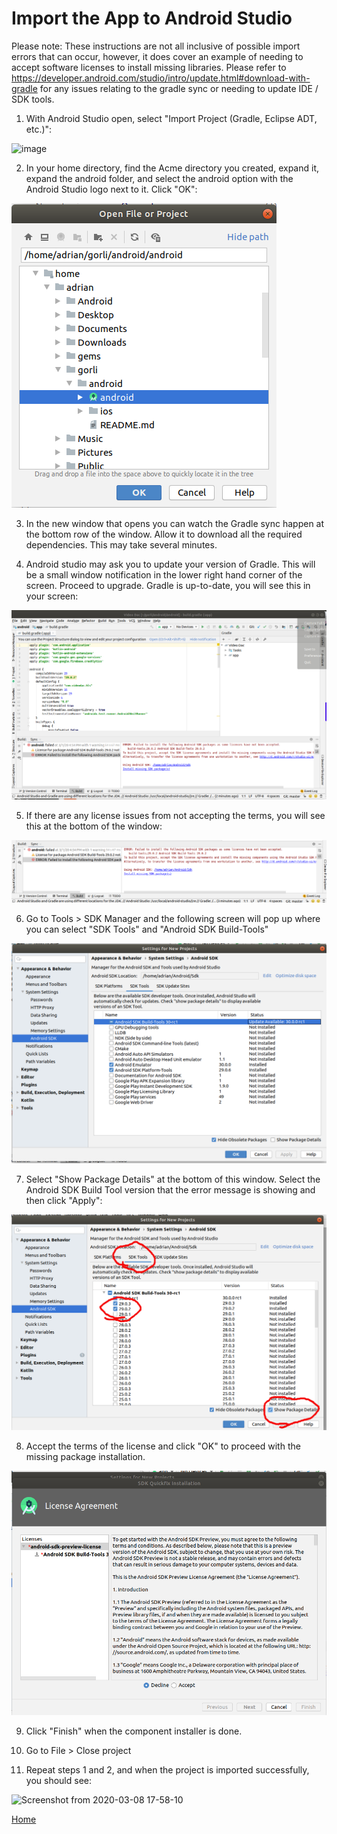 # Import the App to Android Studio

Please note:  These instructions are not all inclusive of possible import errors that can occur, however, it does cover an example of needing to accept software licenses to install missing libraries. Please refer to https://developer.android.com/studio/intro/update.html#download-with-gradle for any issues relating to the gradle sync or needing to update IDE / SDK tools.

1.  With Android Studio open, select "Import Project (Gradle, Eclipse ADT, etc.)":

![image](https://user-images.githubusercontent.com/59374467/76162692-2e537000-6166-11ea-8647-741ac87119b4.png)

2.  In your home directory, find the Acme directory you created, expand it, expand the android folder, and select the android option with the Android Studio logo next to it.  Click "OK":

![import1](Import1.png)

3.  In the new window that opens you can watch the Gradle sync happen at the bottom row of the window.  Allow it to download all the required dependencies.  This may take several minutes.

4.  Android studio may ask you to update your version of Gradle. This will be a small window notification in the lower right hand corner of the screen.  Proceed to upgrade.  Gradle is up-to-date, you will see this in your screen:

![import2](Import2.png)

5.  If there are any license issues from not accepting the terms, you will see this at the bottom of the window: 

![import3](Import3.png)

6.  Go to Tools > SDK Manager and the following screen will pop up where you can select  "SDK Tools" and "Android SDK Build-Tools"

![import4](Import4.png)

7.  Select "Show Package Details" at the bottom of this window.  Select the Android SDK Build Tool version that the error message is showing and then click "Apply":

![import6](gradleerror.png)

8. Accept the terms of the license and click "OK" to proceed with the missing package installation.

![import5](Import5.png)

9.  Click "Finish" when the component installer is done.  

10.  Go to File > Close project

11.  Repeat steps 1 and 2, and when the project is imported successfully, you should see:

![Screenshot from 2020-03-08 17-58-10](https://user-images.githubusercontent.com/59374467/76162763-9ace6f00-6166-11ea-8ac4-ef64e3fecc9f.png)

[Home](../../README.md)
